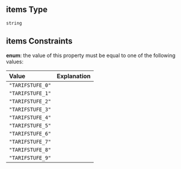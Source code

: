 ## items Type

`string`

## items Constraints

**enum**: the value of this property must be equal to one of the following values:

| Value            | Explanation |
| :--------------- | :---------- |
| `"TARIFSTUFE_0"` |             |
| `"TARIFSTUFE_1"` |             |
| `"TARIFSTUFE_2"` |             |
| `"TARIFSTUFE_3"` |             |
| `"TARIFSTUFE_4"` |             |
| `"TARIFSTUFE_5"` |             |
| `"TARIFSTUFE_6"` |             |
| `"TARIFSTUFE_7"` |             |
| `"TARIFSTUFE_8"` |             |
| `"TARIFSTUFE_9"` |             |
